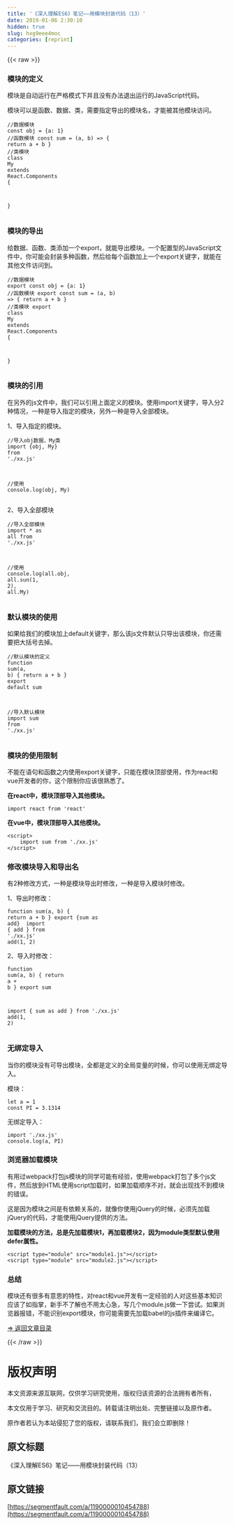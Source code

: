 ```yaml
---
title: '《深入理解ES6》笔记——用模块封装代码（13）' 
date: 2019-01-06 2:30:10
hidden: true
slug: hxg9eee4moc
categories: [reprint]
---
```


{{< raw >}}

                    
<h3 id="articleHeader0">模块的定义</h3>
<p>模块是自动运行在严格模式下并且没有办法退出运行的JavaScript代码。</p>
<p>模块可以是函数、数据、类，需要指定导出的模块名，才能被其他模块访问。</p>
<div class="widget-codetool" style="display:none;">
      <div class="widget-codetool--inner">
      <span class="selectCode code-tool" data-toggle="tooltip" data-placement="top" title="" data-original-title="全选"></span>
      <span type="button" class="copyCode code-tool" data-toggle="tooltip" data-placement="top" data-clipboard-text="//数据模块
const obj = {a: 1}
//函数模块
const sum = (a, b) => {
  return a + b
}
//类模块
class My extends React.Components {

}
" title="" data-original-title="复制"></span>
      <span type="button" class="saveToNote code-tool" data-toggle="tooltip" data-placement="top" title="" data-original-title="放进笔记"></span>
      </div>
      </div><pre class="hljs scala"><code><span class="hljs-comment">//数据模块</span>
const obj = {a: <span class="hljs-number">1</span>}
<span class="hljs-comment">//函数模块</span>
const sum = (a, b) =&gt; {
  <span class="hljs-keyword">return</span> a + b
}
<span class="hljs-comment">//类模块</span>
<span class="hljs-class"><span class="hljs-keyword">class</span> <span class="hljs-title">My</span> <span class="hljs-keyword">extends</span> <span class="hljs-title">React</span>.<span class="hljs-title">Components</span> </span>{

}
</code></pre>
<h3 id="articleHeader1">模块的导出</h3>
<p>给数据、函数、类添加一个export，就能导出模块。一个配置型的JavaScript文件中，你可能会封装多种函数，然后给每个函数加上一个export关键字，就能在其他文件访问到。</p>
<div class="widget-codetool" style="display:none;">
      <div class="widget-codetool--inner">
      <span class="selectCode code-tool" data-toggle="tooltip" data-placement="top" title="" data-original-title="全选"></span>
      <span type="button" class="copyCode code-tool" data-toggle="tooltip" data-placement="top" data-clipboard-text="//数据模块
export const obj = {a: 1}
//函数模块
export const sum = (a, b) => {
  return a + b
}
//类模块
export class My extends React.Components {

}
" title="" data-original-title="复制"></span>
      <span type="button" class="saveToNote code-tool" data-toggle="tooltip" data-placement="top" title="" data-original-title="放进笔记"></span>
      </div>
      </div><pre class="hljs scala"><code><span class="hljs-comment">//数据模块</span>
export const obj = {a: <span class="hljs-number">1</span>}
<span class="hljs-comment">//函数模块</span>
export const sum = (a, b) =&gt; {
  <span class="hljs-keyword">return</span> a + b
}
<span class="hljs-comment">//类模块</span>
export <span class="hljs-class"><span class="hljs-keyword">class</span> <span class="hljs-title">My</span> <span class="hljs-keyword">extends</span> <span class="hljs-title">React</span>.<span class="hljs-title">Components</span> </span>{

}
</code></pre>
<h3 id="articleHeader2">模块的引用</h3>
<p>在另外的js文件中，我们可以引用上面定义的模块。使用import关键字，导入分2种情况，一种是导入指定的模块，另外一种是导入全部模块。</p>
<p>1、导入指定的模块。</p>
<div class="widget-codetool" style="display:none;">
      <div class="widget-codetool--inner">
      <span class="selectCode code-tool" data-toggle="tooltip" data-placement="top" title="" data-original-title="全选"></span>
      <span type="button" class="copyCode code-tool" data-toggle="tooltip" data-placement="top" data-clipboard-text="//导入obj数据，My类
import {obj, My} from './xx.js'

//使用
console.log(obj, My)
" title="" data-original-title="复制"></span>
      <span type="button" class="saveToNote code-tool" data-toggle="tooltip" data-placement="top" title="" data-original-title="放进笔记"></span>
      </div>
      </div><pre class="hljs javascript"><code><span class="hljs-comment">//导入obj数据，My类</span>
<span class="hljs-keyword">import</span> {obj, My} <span class="hljs-keyword">from</span> <span class="hljs-string">'./xx.js'</span>

<span class="hljs-comment">//使用</span>
<span class="hljs-built_in">console</span>.log(obj, My)
</code></pre>
<p>2、导入全部模块</p>
<div class="widget-codetool" style="display:none;">
      <div class="widget-codetool--inner">
      <span class="selectCode code-tool" data-toggle="tooltip" data-placement="top" title="" data-original-title="全选"></span>
      <span type="button" class="copyCode code-tool" data-toggle="tooltip" data-placement="top" data-clipboard-text="//导入全部模块
import * as all from './xx.js'

//使用
console.log(all.obj, all.sun(1, 2), all.My)
" title="" data-original-title="复制"></span>
      <span type="button" class="saveToNote code-tool" data-toggle="tooltip" data-placement="top" title="" data-original-title="放进笔记"></span>
      </div>
      </div><pre class="hljs lasso"><code><span class="hljs-comment">//导入全部模块</span>
<span class="hljs-keyword">import</span> * as <span class="hljs-literal">all</span> from <span class="hljs-string">'./xx.js'</span>

<span class="hljs-comment">//使用</span>
console.<span class="hljs-keyword">log</span>(<span class="hljs-literal">all</span>.obj, <span class="hljs-literal">all</span>.sun(<span class="hljs-number">1</span>, <span class="hljs-number">2</span>), <span class="hljs-literal">all</span>.My)
</code></pre>
<h3 id="articleHeader3">默认模块的使用</h3>
<p>如果给我们的模块加上default关键字，那么该js文件默认只导出该模块，你还需要把大括号去掉。</p>
<div class="widget-codetool" style="display:none;">
      <div class="widget-codetool--inner">
      <span class="selectCode code-tool" data-toggle="tooltip" data-placement="top" title="" data-original-title="全选"></span>
      <span type="button" class="copyCode code-tool" data-toggle="tooltip" data-placement="top" data-clipboard-text="//默认模块的定义
function sum(a, b) {
    return a + b
}
export default sum

//导入默认模块
import sum from './xx.js'
" title="" data-original-title="复制"></span>
      <span type="button" class="saveToNote code-tool" data-toggle="tooltip" data-placement="top" title="" data-original-title="放进笔记"></span>
      </div>
      </div><pre class="hljs javascript"><code><span class="hljs-comment">//默认模块的定义</span>
<span class="hljs-function"><span class="hljs-keyword">function</span> <span class="hljs-title">sum</span>(<span class="hljs-params">a, b</span>) </span>{
    <span class="hljs-keyword">return</span> a + b
}
<span class="hljs-keyword">export</span> <span class="hljs-keyword">default</span> sum

<span class="hljs-comment">//导入默认模块</span>
<span class="hljs-keyword">import</span> sum <span class="hljs-keyword">from</span> <span class="hljs-string">'./xx.js'</span>
</code></pre>
<h3 id="articleHeader4">模块的使用限制</h3>
<p>不能在语句和函数之内使用export关键字，只能在模块顶部使用，作为react和vue开发者的你，这个限制你应该很熟悉了。</p>
<p><strong>在react中，模块顶部导入其他模块。</strong></p>
<div class="widget-codetool" style="display:none;">
      <div class="widget-codetool--inner">
      <span class="selectCode code-tool" data-toggle="tooltip" data-placement="top" title="" data-original-title="全选"></span>
      <span type="button" class="copyCode code-tool" data-toggle="tooltip" data-placement="top" data-clipboard-text="import react from 'react'
" title="" data-original-title="复制"></span>
      <span type="button" class="saveToNote code-tool" data-toggle="tooltip" data-placement="top" title="" data-original-title="放进笔记"></span>
      </div>
      </div><pre class="hljs clean"><code><span class="hljs-keyword">import</span> react <span class="hljs-keyword">from</span> <span class="hljs-string">'react'</span>
</code></pre>
<p><strong>在vue中，模块顶部导入其他模块。</strong></p>
<div class="widget-codetool" style="display:none;">
      <div class="widget-codetool--inner">
      <span class="selectCode code-tool" data-toggle="tooltip" data-placement="top" title="" data-original-title="全选"></span>
      <span type="button" class="copyCode code-tool" data-toggle="tooltip" data-placement="top" data-clipboard-text="<script>
    import sum from './xx.js'
</script>
" title="" data-original-title="复制"></span>
      <span type="button" class="saveToNote code-tool" data-toggle="tooltip" data-placement="top" title="" data-original-title="放进笔记"></span>
      </div>
      </div><pre class="hljs xml"><code><span class="hljs-tag">&lt;<span class="hljs-name">script</span>&gt;</span><span class="javascript">
    <span class="hljs-keyword">import</span> sum <span class="hljs-keyword">from</span> <span class="hljs-string">'./xx.js'</span>
</span><span class="hljs-tag">&lt;/<span class="hljs-name">script</span>&gt;</span>
</code></pre>
<h3 id="articleHeader5">修改模块导入和导出名</h3>
<p>有2种修改方式，一种是模块导出时修改，一种是导入模块时修改。</p>
<p>1、导出时修改：</p>
<div class="widget-codetool" style="display:none;">
      <div class="widget-codetool--inner">
      <span class="selectCode code-tool" data-toggle="tooltip" data-placement="top" title="" data-original-title="全选"></span>
      <span type="button" class="copyCode code-tool" data-toggle="tooltip" data-placement="top" data-clipboard-text="function sum(a, b) {
    return a + b
}
export {sum as add}

import { add } from './xx.js'
add(1, 2)
" title="" data-original-title="复制"></span>
      <span type="button" class="saveToNote code-tool" data-toggle="tooltip" data-placement="top" title="" data-original-title="放进笔记"></span>
      </div>
      </div><pre class="hljs dockerfile"><code>function sum(a, b) {
    return a + b
}
export {sum as <span class="hljs-keyword">add</span><span class="bash">}
</span>
import { <span class="hljs-keyword">add</span><span class="bash"> } from <span class="hljs-string">'./xx.js'</span>
</span><span class="hljs-keyword">add</span><span class="bash">(1, 2)
</span></code></pre>
<p>2、导入时修改：</p>
<div class="widget-codetool" style="display:none;">
      <div class="widget-codetool--inner">
      <span class="selectCode code-tool" data-toggle="tooltip" data-placement="top" title="" data-original-title="全选"></span>
      <span type="button" class="copyCode code-tool" data-toggle="tooltip" data-placement="top" data-clipboard-text="function sum(a, b) {
    return a + b
}
export sum

import { sum as add } from './xx.js'
add(1, 2)
" title="" data-original-title="复制"></span>
      <span type="button" class="saveToNote code-tool" data-toggle="tooltip" data-placement="top" title="" data-original-title="放进笔记"></span>
      </div>
      </div><pre class="hljs stylus"><code>function sum(<span class="hljs-selector-tag">a</span>, b) {
    return <span class="hljs-selector-tag">a</span> + <span class="hljs-selector-tag">b</span>
}
export sum

import { sum as add } from <span class="hljs-string">'./xx.js'</span>
<span class="hljs-function"><span class="hljs-title">add</span><span class="hljs-params">(<span class="hljs-number">1</span>, <span class="hljs-number">2</span>)</span></span>
</code></pre>
<h3 id="articleHeader6">无绑定导入</h3>
<p>当你的模块没有可导出模块，全都是定义的全局变量的时候，你可以使用无绑定导入。</p>
<p>模块：</p>
<div class="widget-codetool" style="display:none;">
      <div class="widget-codetool--inner">
      <span class="selectCode code-tool" data-toggle="tooltip" data-placement="top" title="" data-original-title="全选"></span>
      <span type="button" class="copyCode code-tool" data-toggle="tooltip" data-placement="top" data-clipboard-text="let a = 1
const PI = 3.1314
" title="" data-original-title="复制"></span>
      <span type="button" class="saveToNote code-tool" data-toggle="tooltip" data-placement="top" title="" data-original-title="放进笔记"></span>
      </div>
      </div><pre class="hljs lsl"><code>let a = <span class="hljs-number">1</span>
const <span class="hljs-literal">PI</span> = <span class="hljs-number">3.1314</span>
</code></pre>
<p>无绑定导入：</p>
<div class="widget-codetool" style="display:none;">
      <div class="widget-codetool--inner">
      <span class="selectCode code-tool" data-toggle="tooltip" data-placement="top" title="" data-original-title="全选"></span>
      <span type="button" class="copyCode code-tool" data-toggle="tooltip" data-placement="top" data-clipboard-text="import './xx.js'
console.log(a, PI)
" title="" data-original-title="复制"></span>
      <span type="button" class="saveToNote code-tool" data-toggle="tooltip" data-placement="top" title="" data-original-title="放进笔记"></span>
      </div>
      </div><pre class="hljs livecodeserver"><code>import <span class="hljs-string">'./xx.js'</span>
console.<span class="hljs-built_in">log</span>(<span class="hljs-keyword">a</span>, <span class="hljs-literal">PI</span>)
</code></pre>
<h3 id="articleHeader7">浏览器加载模块</h3>
<p>有用过webpack打包js模块的同学可能有经验，使用webpack打包了多个js文件，然后放到HTML使用script加载时，如果加载顺序不对，就会出现找不到模块的错误。</p>
<p>这是因为模块之间是有依赖关系的，就像你使用jQuery的时候，必须先加载jQuery的代码，才能使用jQuery提供的方法。</p>
<p><strong>加载模块的方法，总是先加载模块1，再加载模块2，因为module类型默认使用defer属性。</strong></p>
<div class="widget-codetool" style="display:none;">
      <div class="widget-codetool--inner">
      <span class="selectCode code-tool" data-toggle="tooltip" data-placement="top" title="" data-original-title="全选"></span>
      <span type="button" class="copyCode code-tool" data-toggle="tooltip" data-placement="top" data-clipboard-text="<script type=&quot;module&quot; src=&quot;module1.js&quot;></script>
<script type=&quot;module&quot; src=&quot;module2.js&quot;></script>
" title="" data-original-title="复制"></span>
      <span type="button" class="saveToNote code-tool" data-toggle="tooltip" data-placement="top" title="" data-original-title="放进笔记"></span>
      </div>
      </div><pre class="hljs xml"><code><span class="hljs-tag">&lt;<span class="hljs-name">script</span> <span class="hljs-attr">type</span>=<span class="hljs-string">"module"</span> <span class="hljs-attr">src</span>=<span class="hljs-string">"module1.js"</span>&gt;</span><span class="undefined"></span><span class="hljs-tag">&lt;/<span class="hljs-name">script</span>&gt;</span>
<span class="hljs-tag">&lt;<span class="hljs-name">script</span> <span class="hljs-attr">type</span>=<span class="hljs-string">"module"</span> <span class="hljs-attr">src</span>=<span class="hljs-string">"module2.js"</span>&gt;</span><span class="undefined"></span><span class="hljs-tag">&lt;/<span class="hljs-name">script</span>&gt;</span>
</code></pre>
<h3 id="articleHeader8">总结</h3>
<p>模块还有很多有意思的特性，对react和vue开发有一定经验的人对这些基本知识应该了如指掌，新手不了解也不用太心急，写几个module.js做一下尝试。如果浏览器报错，不能识别export模块，你可能需要先加载babel的js插件来编译它。</p>
<p><a href="https://segmentfault.com/a/1190000010199272">=&gt; 返回文章目录</a></p>

                
{{< /raw >}}

# 版权声明
本文资源来源互联网，仅供学习研究使用，版权归该资源的合法拥有者所有，

本文仅用于学习、研究和交流目的。转载请注明出处、完整链接以及原作者。

原作者若认为本站侵犯了您的版权，请联系我们，我们会立即删除！

## 原文标题
《深入理解ES6》笔记——用模块封装代码（13）

## 原文链接
[https://segmentfault.com/a/1190000010454788](https://segmentfault.com/a/1190000010454788)


